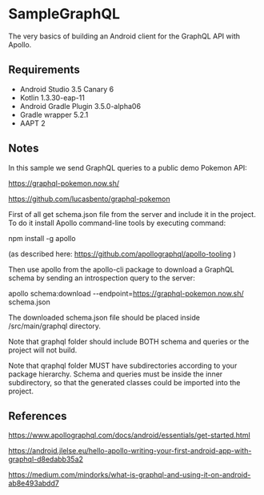# SampleGraphQL
The very basics of building an Android client for the GraphQL API with Apollo.

## Requirements
* Android Studio 3.5 Canary 6
* Kotlin 1.3.30-eap-11
* Android Gradle Plugin 3.5.0-alpha06
* Gradle wrapper 5.2.1
* AAPT 2

## Notes

In this sample we send GraphQL queries to a public demo Pokemon API:

https://graphql-pokemon.now.sh/

https://github.com/lucasbento/graphql-pokemon

First of all get schema.json file from the server and include it in the project. To do it install Apollo command-line tools by executing command: 

npm install -g apollo

(as described here: https://github.com/apollographql/apollo-tooling )

Then use apollo from the apollo-cli package to download a GraphQL schema by sending an introspection query to the server:

apollo schema:download --endpoint=https://graphql-pokemon.now.sh/ schema.json

The downloaded schema.json file should be placed inside /src/main/graphql directory.

Note that graphql folder should include BOTH schema and queries or the project will not build.

Note that qraphql folder MUST have subdirectories according to your package hierarchy. Schema and queries must be inside the inner subdirectory, so that the generated classes could be imported into the project.  

## References
https://www.apollographql.com/docs/android/essentials/get-started.html

https://android.jlelse.eu/hello-apollo-writing-your-first-android-app-with-graphql-d8edabb35a2

https://medium.com/mindorks/what-is-graphql-and-using-it-on-android-ab8e493abdd7
